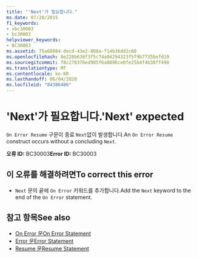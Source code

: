 ```yaml
---
title: "'Next'가 필요합니다."
ms.date: 07/20/2015
f1_keywords:
- vbc30003
- bc30003
helpviewer_keywords:
- BC30003
ms.assetid: 75a68984-decd-43e2-808a-f14b36dd2c60
ms.openlocfilehash: 8e228b638f3f5c74a94294323f5f9b7735befd10
ms.sourcegitcommit: f8c270376ed905f6a8896ce0fe25b4f4b38ff498
ms.translationtype: MT
ms.contentlocale: ko-KR
ms.lasthandoff: 06/04/2020
ms.locfileid: "84386486"
---
```

# <a name="next-expected"></a><span data-ttu-id="91446-102">'Next'가 필요합니다.</span><span class="sxs-lookup"><span data-stu-id="91446-102">'Next' expected</span></span>
<span data-ttu-id="91446-103">`On Error Resume` 구문이 종료 `Next`없이 발생합니다.</span><span class="sxs-lookup"><span data-stu-id="91446-103">An `On Error Resume` construct occurs without a concluding `Next`.</span></span>  
  
 <span data-ttu-id="91446-104">**오류 ID:** BC30003</span><span class="sxs-lookup"><span data-stu-id="91446-104">**Error ID:** BC30003</span></span>  
  
## <a name="to-correct-this-error"></a><span data-ttu-id="91446-105">이 오류를 해결하려면</span><span class="sxs-lookup"><span data-stu-id="91446-105">To correct this error</span></span>  
  
- <span data-ttu-id="91446-106">`Next` 문의 끝에 `On Error` 키워드를 추가합니다.</span><span class="sxs-lookup"><span data-stu-id="91446-106">Add the `Next` keyword to the end of the `On Error` statement.</span></span>  
  
## <a name="see-also"></a><span data-ttu-id="91446-107">참고 항목</span><span class="sxs-lookup"><span data-stu-id="91446-107">See also</span></span>

- [<span data-ttu-id="91446-108">On Error 문</span><span class="sxs-lookup"><span data-stu-id="91446-108">On Error Statement</span></span>](../language-reference/statements/on-error-statement.md)
- [<span data-ttu-id="91446-109">Error 문</span><span class="sxs-lookup"><span data-stu-id="91446-109">Error Statement</span></span>](../language-reference/statements/error-statement.md)
- [<span data-ttu-id="91446-110">Resume 문</span><span class="sxs-lookup"><span data-stu-id="91446-110">Resume Statement</span></span>](../language-reference/statements/resume-statement.md)
